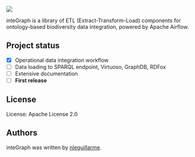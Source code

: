 ![](https://i.ibb.co/C0jzrCk/integraph-logo.png)

inteGraph is a library of ETL (Extract-Transform-Load) components for ontology-based biodiversity data integration, powered by Apache Airflow.

## Project status

- [x] Operational data integration workflow
- [ ] Data loading to SPARQL endpoint, Virtuoso, GraphDB, RDFox
- [ ] Extensive documentation
- [ ] **First release**

## License

License: Apache License 2.0

## Authors

inteGraph was written by [nleguillarme](https://github.com/nleguillarme/).
